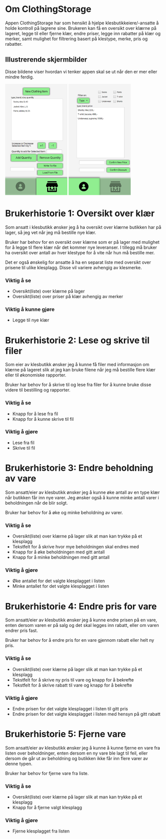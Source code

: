 # Om ClothingStorage

Appen ClothingStorage har som hensikt å hjelpe klesbutikkeiere/-ansatte å holde kontroll på lagrene sine. Brukeren kan få en oversikt over klærne på lageret, legge til eller fjerne klær, endre priser, legge inn rabatter på klær og merker, samt mulighet for filtrering basert på klestype, merke, pris og rabatter.

## Illustrerende skjermbilder
Disse bildene viser hvordan vi tenker appen skal se ut når den er mer eller mindre ferdig.

<img src="images/profilepage.png" width="200"> <img src="images/marketpage.png" width="200">

# Brukerhistorie 1: Oversikt over klær
Som ansatt i klesbutikk ønsker jeg å ha oversikt over klærne butikken har på lager, så jeg vet når jeg må bestille nye klær.

Bruker har behov for en oversikt over klærne som er på lager med mulighet for å legge til flere klær når det kommer nye leveranser. I tillegg må bruker ha oversikt over antall av hver klestype for å vite når hun må bestille mer.

Det er også ønskelig for ansatte å ha en separat liste med oversikt over prisene til ulike klesplagg. Disse vil variere avhengig av klesmerke.

### Viktig å se
- Oversikt(liste) over klærne på lager
- Oversikt(liste) over priser på klær avhengig av merker

### Viktig å kunne gjøre
- Legge til nye klær

# Brukerhistorie 2: Lese og skrive til filer
Som eier av klesbutikk ønsker jeg å kunne få filer med informasjon om klærne på lageret slik at jeg kan bruke filene når jeg må bestille flere klær eller til økonomiske rapporter.

Bruker har behov for å skrive til og lese fra filer for å kunne bruke disse videre til bestilling og rapporter.

### Viktig å se
- Knapp for å lese fra fil
- Knapp for å kunne skrive til fil

### Viktig å gjøre
- Lese fra fil
- Skrive til fil

# Brukerhistorie 3: Endre beholdning av vare
Som ansatt/eier av klesbutikk ønsker jeg å kunne øke antall av en type klær når butikken får inn nye varer. Jeg ønsker også å kunne minke antall varer i beholdningen når de blir solgt.

Bruker har behov for å øke og minke beholdning av varer.

### Viktig å se
- Oversikt(liste) over klærne på lager slik at man kan trykke på et klesplagg
- Tekstfelt for å skrive hvor mye beholdningen skal endres med
- Knapp for å øke beholdningen med gitt antall
- Knapp for å minke beholdningen med gitt antall

### Viktig å gjøre
- Øke antallet for det valgte klesplagget i listen
- Minke antallet for det valgte klesplagget i listen

# Brukerhistorie 4: Endre pris for vare
Som ansatt/eier av klesbutikk ønsker jeg å kunne endre prisen på en vare, enten dersom varen er på salg og det skal legges inn rabatt, eller om varen endrer pris fast.

Bruker har behov for å endre pris for en vare gjennom rabatt eller helt ny pris.

### Viktig å se
- Oversikt(liste) over klærne på lager slik at man kan trykke på et klesplagg
- Tekstfelt for å skrive ny pris til vare og knapp for å bekrefte
- Tekstfelt for å skrive rabatt til vare og knapp for å bekrefte

### Viktig å gjøre
- Endre prisen for det valgte klesplagget i listen til gitt pris
- Endre prisen for det valgte klesplagget i listen med hensyn på gitt rabatt

# Brukerhistorie 5: Fjerne vare
Som ansatt/eier av klesbutikk ønsker jeg å kunne å kunne fjerne en vare fra listen over beholdninger, enten dersom en ny vare ble lagt til feil, eller dersom de går ut av beholdning og butikken ikke får inn flere varer av denne typen.

Bruker har behov for fjerne vare fra liste.

### Viktig å se
- Oversikt(liste) over klærne på lager slik at man kan trykke på et klesplagg
- Knapp for å fjerne valgt klesplagg

### Viktig å gjøre
- Fjerne klesplagget fra listen

